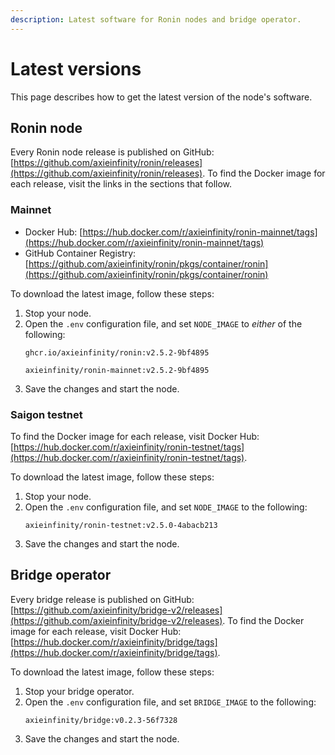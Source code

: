 ```yaml
---
description: Latest software for Ronin nodes and bridge operator.
---
```


# Latest versions
This page describes how to get the latest version of the node's software.

## Ronin node
Every Ronin node release is published on GitHub:
[https://github.com/axieinfinity/ronin/releases](https://github.com/axieinfinity/ronin/releases).
To find the Docker image for each release, visit the links in the sections that follow.

### Mainnet
* Docker Hub: [https://hub.docker.com/r/axieinfinity/ronin-mainnet/tags](https://hub.docker.com/r/axieinfinity/ronin-mainnet/tags)
* GitHub Container Registry: [https://github.com/axieinfinity/ronin/pkgs/container/ronin](https://github.com/axieinfinity/ronin/pkgs/container/ronin)

To download the latest image, follow these steps:
1. Stop your node.
2. Open the `.env` configuration file, and set `NODE_IMAGE` to *either* of the following:
    ```
    ghcr.io/axieinfinity/ronin:v2.5.2-9bf4895
    ```
    ```
    axieinfinity/ronin-mainnet:v2.5.2-9bf4895
    ```
3. Save the changes and start the node.

### Saigon testnet
To find the Docker image for each release, visit Docker Hub: [https://hub.docker.com/r/axieinfinity/ronin-testnet/tags](https://hub.docker.com/r/axieinfinity/ronin-testnet/tags).

To download the latest image, follow these steps:
1. Stop your node.
2. Open the `.env` configuration file, and set `NODE_IMAGE` to the following: 
    ```
    axieinfinity/ronin-testnet:v2.5.0-4abacb213
    ```
3. Save the changes and start the node.

## Bridge operator
Every bridge release is published on GitHub:
[https://github.com/axieinfinity/bridge-v2/releases](https://github.com/axieinfinity/bridge-v2/releases).
To find the Docker image for each release, visit Docker Hub:
[https://hub.docker.com/r/axieinfinity/bridge/tags](https://hub.docker.com/r/axieinfinity/bridge/tags).

To download the latest image, follow these steps:
1. Stop your bridge operator.
2. Open the `.env` configuration file, and set `BRIDGE_IMAGE` to the following:
    ```
    axieinfinity/bridge:v0.2.3-56f7328
    ```
3. Save the changes and start the node.
